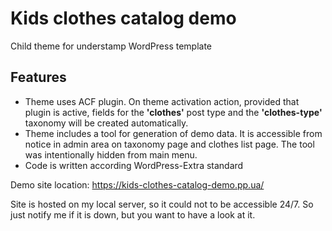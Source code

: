 # Kids clothes catalog demo
Child theme for understamp WordPress template 
## Features
* Theme uses ACF plugin. On theme activation action, provided that plugin is active, fields for the **'clothes'** post type 
and the **'clothes-type'** taxonomy will be created automatically.
* Theme includes a tool for generation of demo data. 
It is accessible from notice in admin area on taxonomy page and clothes list page.
The tool was intentionally hidden from main menu.  
* Code is written according WordPress-Extra standard

Demo site location: https://kids-clothes-catalog-demo.pp.ua/

Site is hosted on my local server, so it could not to be accessible 24/7. 
So just notify me if it is down, but you want to have a look at it. 
